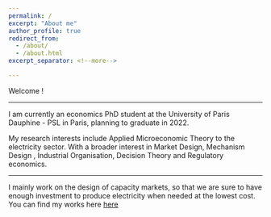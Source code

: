 ```yaml
---
permalink: /
excerpt: "About me"
author_profile: true
redirect_from: 
  - /about/
  - /about.html
excerpt_separator: <!--more-->

---
```


Welcome !

------

I am currently an economics PhD student at the University of Paris Dauphine - PSL in Paris, planning to graduate in 2022. 


My research interests include Applied Microeconomic Theory to the electricity sector. With a broader interest in Market Design, Mechanism Design , Industrial Organisation, Decision Theory and Regulatory economics.

------

I mainly work on the design of capacity markets, so that we are sure to have enough investment to produce electricity when needed at the lowest cost. You can find my works here [here](http://leopoldmonjoie.com/publications/)

   <!--more--> 

